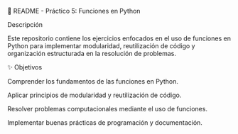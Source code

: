 📌 README - Práctico 5: Funciones en Python

Descripción

Este repositorio contiene los ejercicios enfocados en el uso de funciones en Python para implementar modularidad, reutilización de código y organización estructurada en la resolución de problemas.

✨ Objetivos

Comprender los fundamentos de las funciones en Python.

Aplicar principios de modularidad y reutilización de código.

Resolver problemas computacionales mediante el uso de funciones.

Implementar buenas prácticas de programación y documentación.
